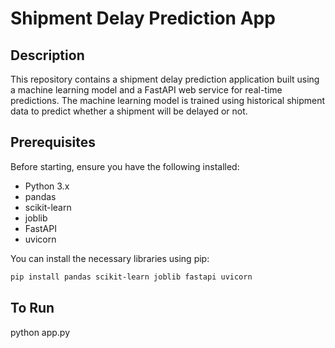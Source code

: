 # Shipment Delay Prediction App

## Description

This repository contains a shipment delay prediction application built using a machine learning model and a FastAPI web service for real-time predictions. The machine learning model is trained using historical shipment data to predict whether a shipment will be delayed or not.

## Prerequisites

Before starting, ensure you have the following installed:

- Python 3.x
- pandas
- scikit-learn
- joblib
- FastAPI
- uvicorn

You can install the necessary libraries using pip:

```bash
pip install pandas scikit-learn joblib fastapi uvicorn
```

## To Run
python app.py


